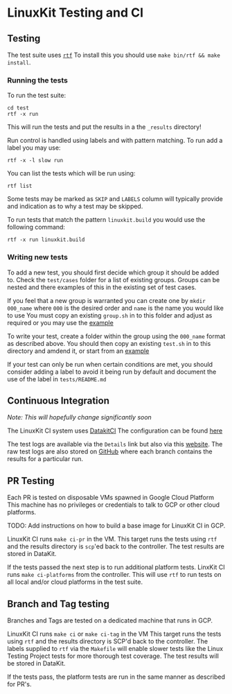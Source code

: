 LinuxKit Testing and CI
=======================

## Testing

The test suite uses [`rtf`](https://github.com/linuxkit/rtf)
To install this you should use `make bin/rtf && make install`.

### Running the tests

To run the test suite:

```
cd test
rtf -x run
```

This will run the tests and put the results in a the `_results` directory!

Run control is handled using labels and with pattern matching.
To run add a label you may use:

```
rtf -x -l slow run
```

You can list the tests which will be run using:

```
rtf list
```

Some tests may be marked as `SKIP` and `LABELS` column will typically provide and indication as to why a test may be skipped.

To run tests that match the pattern `linuxkit.build` you would use the following command:

```
rtf -x run linuxkit.build
```

### Writing new tests

To add a new test, you should first decide which group it should be added to.
Check the `test/cases` folder for a list of existing groups.
Groups can be nested and there examples of this in the existing set of test cases.

If you feel that a new group is warranted you can create one by `mkdir 000_name` where
`000` is the desired order and `name` is the name you would like to use
You must copy an existing `group.sh` in to this folder and adjust as required or you may use the
[example](https://github.com/linuxkit/rtf/tree/master/etc/templates/group.sh)

To write your test, create a folder within the group using the `000_name` format as described above.
You should then copy an existing `test.sh` in to this directory and amdend it,
or start from an [example](http://github.com/linuxkit/rtf/tree/master/etc/templates/test.sh)

If your test can only be run when certain conditions are met, you should consider adding a label to
avoid it being run by default and document the use of the label in `tests/README.md`

## Continuous Integration

*Note: This will hopefully change significantly soon*

The LinuxKit CI system uses [DatakitCI](https://github.com/moby/datakit/tree/master/ci)
The configuration can be found [here](https://github.com/linuxkit/linuxkit-ci)

The test logs are available via the `Details` link but also via this [website](https://linuxkit.datakit.ci). The raw test logs are also stored on [GitHub](https://github.com/linuxkit/linuxkit-logs) where each branch contains the results for a particular run.

## PR Testing

Each PR is tested on disposable VMs spawned in Google Cloud Platform
This machine has no privileges or credentials to talk to GCP or other cloud platforms.

TODO: Add instructions on how to build a base image for LinuxKit CI in GCP.

LinuxKit CI runs `make ci-pr` in the VM.
This target runs the tests using `rtf` and the results directory is `scp`'ed back to the controller.
The test results are stored in DataKit.

If the tests passed the next step is to run additional platform tests.
LinxKit CI runs `make ci-platforms` from the controller.
This will use `rtf` to run tests on all local and/or cloud platforms in the test suite.

## Branch and Tag testing

Branches and Tags are tested on a dedicated machine that runs in GCP.

LinuxKit CI runs `make ci` or `make ci-tag` in the VM
This target runs the tests using `rtf` and the results directory is SCP'd back to the controller.
The labels supplied to `rtf` via the `Makefile` will enable slower tests like the Linux Testing Project tests
for more thorough test coverage.
The test results will be stored in DataKit.

If the tests pass, the platform tests are run in the same manner as described for PR's. 
